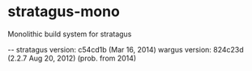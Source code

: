 stratagus-mono
==============

Monolithic build system for stratagus

--
stratagus version: c54cd1b (Mar 16, 2014)
wargus version: 824c23d (2.2.7 Aug 20, 2012) (prob. from 2014)

